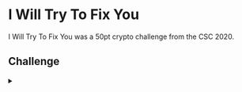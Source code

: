 <H1>I Will Try To Fix You</H1>
<p></p>
I Will Try To Fix You was a 50pt crypto challenge from the CSC 2020.
<p></p>
<H2>Challenge</H2>
<details>
    <summary></summary>
<p></p>
Decode to reveal the flag.
<p></p>
Challenge File: <a href="https://drive.google.com/file/d/1GmLnWumIFIU4xPBuE692VnhOnMEuC4rk/view?usp=sharing" rel="nofollow">Google Drive</a>
<p></p>
<details>
    <summary>Walkthrough</summary>
<p></p>

</details>
</details>